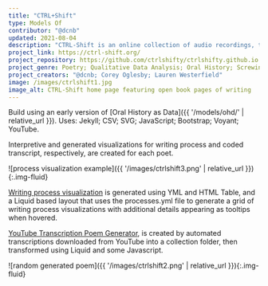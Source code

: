 ```yaml
---
title: "CTRL+Shift"
type: Models Of
contributor: "@dcnb"
updated: 2021-08-04
description: "CTRL-Shift is an online collection of audio recordings, transcripts, process visualizations, and data analyses broken out from interviews conducted with 11 prominent contemporary American poets from across the United States. "
project_link: https://ctrl-shift.org/ 
project_repository: https://github.com/ctrlshifty/ctrlshifty.github.io 
project_genre: Poetry; Qualitative Data Analysis; Oral History; Screwing-Around 
project_creators: "@dcnb; Corey Oglesby; Lauren Westerfield" 
image: /images/ctrlshift1.jpg 
image_alt: CTRL-Shift home page featuring open book pages of writing
---
```


Build using an early version of [Oral History as Data]({{ '/models/ohd/' | relative_url }}).
Uses: Jekyll; CSV; SVG; JavaScript; Bootstrap; Voyant; YouTube.

Interpretive and generated visualizations for writing process and coded transcript, respectively, are created for each poet.

![process visualization example]({{ '/images/ctrlshift3.png' | relative_url }}){:.img-fluid}

[Writing process visualization](https://ctrl-shift.org/processes/) is generated using YML and HTML Table, and a Liquid based layout that uses the processes.yml file to generate a grid of writing process visualizations with additional details appearing as tooltips when hovered.

[YouTube Transcription Poem Generator](https://ctrl-shift.org/flotsam/genpoems/), is created by automated transcriptions downloaded from YouTube into a collection folder, then transformed using Liquid and some Javascript.

![random generated poem]({{ '/images/ctrlshift2.png' | relative_url }}){:.img-fluid}

